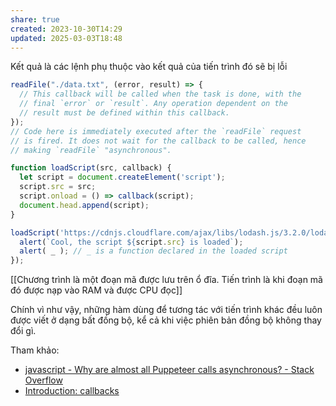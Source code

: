 ```yaml
---
share: true
created: 2023-10-30T14:29
updated: 2025-03-03T18:48
---
```

Kết quả là các lệnh phụ thuộc vào kết quả của tiến trình đó sẽ bị lỗi
```js
readFile("./data.txt", (error, result) => {
  // This callback will be called when the task is done, with the
  // final `error` or `result`. Any operation dependent on the
  // result must be defined within this callback.
});
// Code here is immediately executed after the `readFile` request
// is fired. It does not wait for the callback to be called, hence
// making `readFile` "asynchronous".
```

```js
function loadScript(src, callback) {
  let script = document.createElement('script');
  script.src = src;
  script.onload = () => callback(script);
  document.head.append(script);
}

loadScript('https://cdnjs.cloudflare.com/ajax/libs/lodash.js/3.2.0/lodash.js', script => {
  alert(`Cool, the script ${script.src} is loaded`);
  alert( _ ); // _ is a function declared in the loaded script
});
```

[[Chương trình là một đoạn mã được lưu trên ổ đĩa. Tiến trình là khi đoạn mã đó được nạp vào RAM và được CPU đọc]]

Chính vì như vậy, những hàm dùng để tương tác với tiến trình khác đều luôn được viết ở dạng bất đồng bộ, kể cả khi việc phiên bản đồng bộ không thay đổi gì. 

Tham khảo:
- [javascript - Why are almost all Puppeteer calls asynchronous? - Stack Overflow](https://stackoverflow.com/q/71368256/3416774)
- [Introduction: callbacks](https://javascript.info/callbacks)